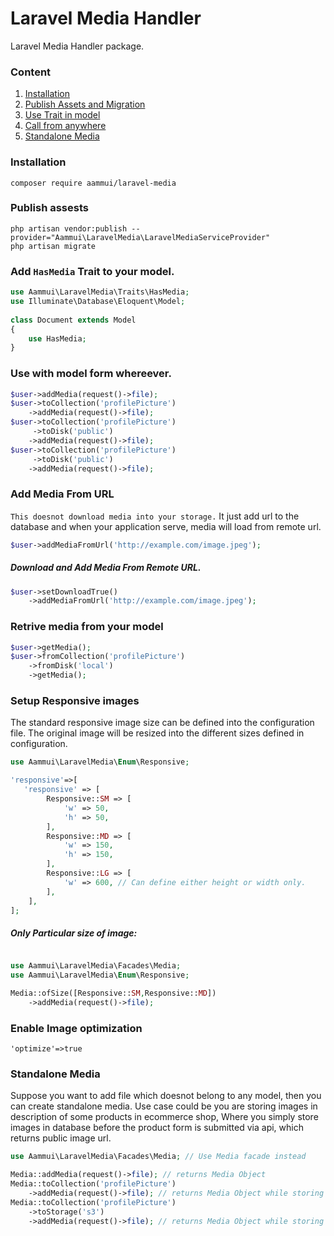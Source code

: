 # Laravel Media Handler

Laravel Media Handler package.

### Content

1. [Installation](https://github.com/bedus-creation/laravel-media#installation)
2. [Publish Assets and Migration](https://github.com/bedus-creation/laravel-media#publish-assests)
3. [Use Trait in model](https://github.com/bedus-creation/laravel-media#add-hasmedia-trait-to-your-model)
4. [Call from anywhere](https://github.com/bedus-creation/laravel-media#use-with-model-form-whereever)
5. [Standalone Media](https://github.com/bedus-creation/laravel-media#standalone-media)

### Installation

```
composer require aammui/laravel-media
```

### Publish assests

```
php artisan vendor:publish --provider="Aammui\LaravelMedia\LaravelMediaServiceProvider"
php artisan migrate
```

### Add ```HasMedia``` Trait to your model.

```php
use Aammui\LaravelMedia\Traits\HasMedia;
use Illuminate\Database\Eloquent\Model;
 
class Document extends Model
{
    use HasMedia;
}
```

### Use with model form whereever.

```php
$user->addMedia(request()->file);
$user->toCollection('profilePicture')
    ->addMedia(request()->file);
$user->toCollection('profilePicture')
     ->toDisk('public')
    ->addMedia(request()->file);
$user->toCollection('profilePicture')
     ->toDisk('public')
    ->addMedia(request()->file);
```

### Add Media From URL

```This doesnot download media into your storage.``` It just add url to the database and when your application serve,
media will load from remote url.

```php
$user->addMediaFromUrl('http://example.com/image.jpeg');
```

##### Download and Add Media From Remote URL.

```php
$user->setDownloadTrue()
    ->addMediaFromUrl('http://example.com/image.jpeg');
```

### Retrive media from your model

```php
$user->getMedia();
$user->fromCollection('profilePicture')
    ->fromDisk('local')
    ->getMedia();
```

### Setup Responsive images

The standard responsive image size can be defined into the configuration file. The original image will be resized into
the different sizes defined in configuration.

```php
use Aammui\LaravelMedia\Enum\Responsive;

'responsive'=>[
   'responsive' => [
        Responsive::SM => [
            'w' => 50,
            'h' => 50,
        ],
        Responsive::MD => [
            'w' => 150,
            'h' => 150,
        ],
        Responsive::LG => [
            'w' => 600, // Can define either height or width only.
        ],
    ],
];
```

##### Only Particular size of image:

```php

use Aammui\LaravelMedia\Facades\Media;
use Aammui\LaravelMedia\Enum\Responsive;

Media::ofSize([Responsive::SM,Responsive::MD])
    ->addMedia(request()->file);
```

### Enable Image optimization

```
'optimize'=>true
```

### Standalone Media

Suppose you want to add file which doesnot belong to any model, then you can create standalone media. Use case could be
you are storing images in description of some products in ecommerce shop, Where you simply store images in database
before the product form is submitted via api, which returns public image url.

```php
use Aammui\LaravelMedia\Facades\Media; // Use Media facade instead

Media::addMedia(request()->file); // returns Media Object
Media::toCollection('profilePicture')
    ->addMedia(request()->file); // returns Media Object while storing grouping files in profilepicture
Media::toCollection('profilePicture')
    ->toStorage('s3')
    ->addMedia(request()->file); // returns Media Object while storing files in s3
```
